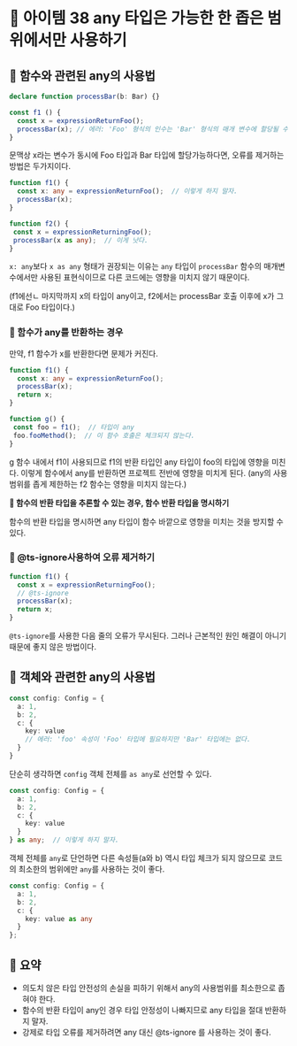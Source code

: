 # 📎 아이템 38 any 타입은 가능한 한 좁은 범위에서만 사용하기

## 📍 함수와 관련된 any의 사용법

```typescript
declare function processBar(b: Bar) {}

const f1 () {
  const x = expressionReturnFoo();
  processBar(x); // 에러: 'Foo' 형식의 인수는 'Bar' 형식의 매개 변수에 할당될 수 없습니다.
}
```

문맥상 x라는 변수가 동시에 Foo 타입과 Bar 타입에 할당가능하다면, 오류를 제거하는 방법은 두가지이다.

```typescript
function f1() {
  const x: any = expressionReturnFoo();  // 이렇게 하지 말자.
  processBar(x);
}

function f2() {
 const x = expressionReturningFoo();
 processBar(x as any);  // 이게 낫다.
}
```

`x: any`보다 `x as any` 형태가 권장되는 이유는 `any` 타입이 `processBar` 함수의 매개변수에서만 사용된 표현식이므로 다른 코드에는 영향을 미치지 않기 때문이다.

(f1에선ㄴ 마지막까지 x의 타입이 any이고, f2에서는 processBar 호출 이후에 x가 그대로 Foo 타입이다.)

### 🔗 함수가 any를 반환하는 경우

만약, f1 함수가 x를 반환한다면 문제가 커진다.

```typescript
function f1() {
  const x: any = expressionReturnFoo();
  processBar(x);
  return x;
}

function g() {
 const foo = f1();  // 타입이 any
 foo.fooMethod();  // 이 함수 호출은 체크되지 않는다.
}
```

g 함수 내에서 f1이 사용되므로 f1의 반환 타입인 any 타입이 foo의 타입에 영향을 미친다. 이렇게 함수에서 any를 반환하면 프로젝트 전반에 영향을 미치게 된다. (any의 사용 범위를 좁게 제한하는 f2 함수는 영향을 미치지 않는다.)

**📍 함수의 반환 타입을 추론할 수 있는 경우, 함수 반환 타입을 명시하기**

함수의 반환 타입을 명시하면 any 타입이 함수 바깥으로 영향을 미치는 것을 방지할 수 있다.&#x20;

### 🔗 @ts-ignore사용하여 오류 제거하기

```typescript
function f1() {
  const x = expressionReturningFoo();
  // @ts-ignore
  processBar(x);
  return x;
}
```

`@ts-ignore`를 사용한 다음 줄의 오류가 무시된다. 그러나 근본적인 원인 해결이 아니기 때문에 좋지 않은 방법이다.

## 📍 객체와 관련한 any의 사용법

```typescript
const config: Config = {
  a: 1,
  b: 2,
  c: {
    key: value
    // 에러: 'foo' 속성이 'Foo' 타입에 필요하지만 'Bar' 타입에는 없다.
  }
}
```

단순히 생각하면 `config` 객체 전체를 `as any`로 선언할 수 있다.

```typescript
const config: Config = {
  a: 1,
  b: 2,
  c: {
    key: value
  }
} as any;  // 이렇게 하지 말자.
```

객체 전체를 `any`로 단언하면 다른 속성들(a와 b) 역시 타입 체크가 되지 않으므로 코드의 최소한의 범위에만 `any`를 사용하는 것이 좋다.

```typescript
const config: Config = {
  a: 1,
  b: 2,
  c: {
    key: value as any
  }
};
```

## 📍 요약

* 의도치 않은 타입 안전성의 손실을 피하기 위해서 any의 사용범위를 최소한으로 좁혀야 한다.
* 함수의 반환 타입이 any인 경우 타입 안정성이 나빠지므로 any 타입을 절대 반환하지 말자.
* 강제로 타입 오류를 제거하려면 any 대신 @ts-ignore 를 사용하는 것이 좋다.
